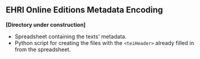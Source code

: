 ## EHRI Online Editions Metadata Encoding  

**[Directory under construction]**  

* Spreadsheet containing the texts' metadata.
* Python script for creating the files with the ``<teiHeader>`` already filled in from the spreadsheet.